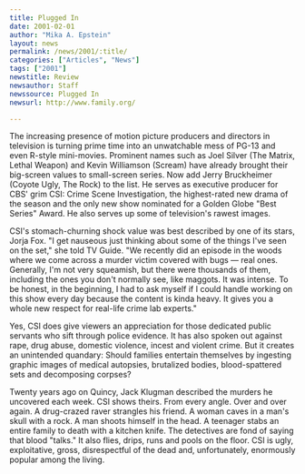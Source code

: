 ```yaml
---
title: Plugged In
date: 2001-02-01
author: "Mika A. Epstein"
layout: news
permalink: /news/2001/:title/
categories: ["Articles", "News"]
tags: ["2001"]
newstitle: Review  
newsauthor: Staff  
newssource: Plugged In  
newsurl: http://www.family.org/  

---
```

The increasing presence of motion picture producers and directors in television is turning prime time into an unwatchable mess of PG-13 and even R-style mini-movies. Prominent names such as Joel Silver (The Matrix, Lethal Weapon) and Kevin Williamson (Scream) have already brought their big-screen values to small-screen series. Now add Jerry Bruckheimer (Coyote Ugly, The Rock) to the list. He serves as executive producer for CBS' grim CSI: Crime Scene Investigation, the highest-rated new drama of the season and the only new show nominated for a Golden Globe "Best Series" Award. He also serves up some of television's rawest images.

CSI's stomach-churning shock value was best described by one of its stars, Jorja Fox. "I get nauseous just thinking about some of the things I've seen on the set," she told TV Guide. "We recently did an episode in the woods where we come across a murder victim covered with bugs &#8212; real ones. Generally, I'm not very squeamish, but there were thousands of them, including the ones you don't normally see, like maggots. It was intense. To be honest, in the beginning, I had to ask myself if I could handle working on this show every day because the content is kinda heavy. It gives you a whole new respect for real-life crime lab experts."

Yes, CSI does give viewers an appreciation for those dedicated public servants who sift through police evidence. It has also spoken out against rape, drug abuse, domestic violence, incest and violent crime. But it creates an unintended quandary: Should families entertain themselves by ingesting graphic images of medical autopsies, brutalized bodies, blood-spattered sets and decomposing corpses? 

Twenty years ago on Quincy, Jack Klugman described the murders he uncovered each week. CSI shows theirs. From every angle. Over and over again. A drug-crazed raver strangles his friend. A woman caves in a man's skull with a rock. A man shoots himself in the head. A teenager stabs an entire family to death with a kitchen knife. The detectives are fond of saying that blood "talks." It also flies, drips, runs and pools on the floor. CSI is ugly, exploitative, gross, disrespectful of the dead and, unfortunately, enormously popular among the living.  
